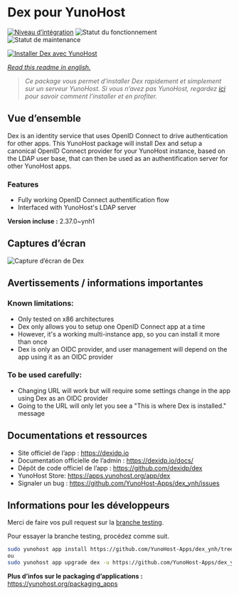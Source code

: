 <!--
N.B.: This README was automatically generated by https://github.com/YunoHost/apps/tree/master/tools/README-generator
It shall NOT be edited by hand.
-->

# Dex pour YunoHost

[![Niveau d’intégration](https://dash.yunohost.org/integration/dex.svg)](https://dash.yunohost.org/appci/app/dex) ![Statut du fonctionnement](https://ci-apps.yunohost.org/ci/badges/dex.status.svg) ![Statut de maintenance](https://ci-apps.yunohost.org/ci/badges/dex.maintain.svg)

[![Installer Dex avec YunoHost](https://install-app.yunohost.org/install-with-yunohost.svg)](https://install-app.yunohost.org/?app=dex)

*[Read this readme in english.](./README.md)*

> *Ce package vous permet d’installer Dex rapidement et simplement sur un serveur YunoHost.
Si vous n’avez pas YunoHost, regardez [ici](https://yunohost.org/#/install) pour savoir comment l’installer et en profiter.*

## Vue d’ensemble

Dex is an identity service that uses OpenID Connect to drive authentication for other apps.
This YunoHost package will install Dex and setup a canonical OpenID Connect provider for your YunoHost instance, based on the LDAP user base, that can then be used as an authentification server for other YunoHost apps.

### Features

- Fully working OpenID Connect authentification flow
- Interfaced with YunoHost's LDAP server


**Version incluse :** 2.37.0~ynh1

## Captures d’écran

![Capture d’écran de Dex](./doc/screenshots/Dex_screenshot.png)

## Avertissements / informations importantes

### Known limitations:

   * Only tested on x86 architectures
   * Dex only allows you to setup one OpenID Connect app at a time
   * However, it's a working multi-instance app, so you can install it more than once
   * Dex is only an OIDC provider, and user management will depend on the app using it as an OIDC provider

### To be used carefully:

   * Changing URL will work but will require some settings change in the app using Dex as an OIDC provider
   * Going to the URL will only let you see a "This is where Dex is installed." message

## Documentations et ressources

* Site officiel de l’app : <https://dexidp.io>
* Documentation officielle de l’admin : <https://dexidp.io/docs/>
* Dépôt de code officiel de l’app : <https://github.com/dexidp/dex>
* YunoHost Store: <https://apps.yunohost.org/app/dex>
* Signaler un bug : <https://github.com/YunoHost-Apps/dex_ynh/issues>

## Informations pour les développeurs

Merci de faire vos pull request sur la [branche testing](https://github.com/YunoHost-Apps/dex_ynh/tree/testing).

Pour essayer la branche testing, procédez comme suit.

``` bash
sudo yunohost app install https://github.com/YunoHost-Apps/dex_ynh/tree/testing --debug
ou
sudo yunohost app upgrade dex -u https://github.com/YunoHost-Apps/dex_ynh/tree/testing --debug
```

**Plus d’infos sur le packaging d’applications :** <https://yunohost.org/packaging_apps>